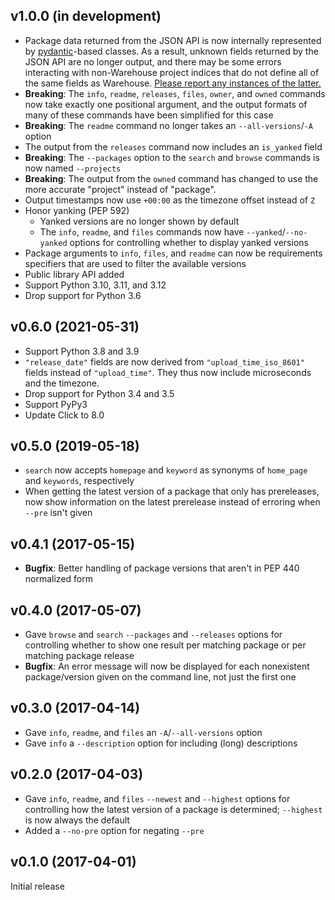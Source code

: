 v1.0.0 (in development)
-----------------------
- Package data returned from the JSON API is now internally represented by
  [pydantic](https://github.com/samuelcolvin/pydantic)-based classes.  As a
  result, unknown fields returned by the JSON API are no longer output, and
  there may be some errors interacting with non-Warehouse project indices that
  do not define all of the same fields as Warehouse.  [Please report any
  instances of the latter.](https://github.com/jwodder/qypi/issues)
- **Breaking**: The `info`, `readme`, `releases`, `files`, `owner`, and `owned`
  commands now take exactly one positional argument, and the output formats of
  many of these commands have been simplified for this case
- **Breaking**: The `readme` command no longer takes an `--all-versions`/`-A`
  option
- The output from the `releases` command now includes an `is_yanked` field
- **Breaking**: The `--packages` option to the `search` and `browse` commands
  is now named `--projects`
- **Breaking**: The output from the `owned` command has changed to use the more
  accurate "project" instead of "package".
- Output timestamps now use `+00:00` as the timezone offset instead of `Z`
- Honor yanking (PEP 592)
    - Yanked versions are no longer shown by default
    - The `info`, `readme`, and `files` commands now have
      `--yanked`/`--no-yanked` options for controlling whether to display
      yanked versions
- Package arguments to `info`, `files`, and `readme` can now be requirements
  specifiers that are used to filter the available versions
- Public library API added
- Support Python 3.10, 3.11, and 3.12
- Drop support for Python 3.6

v0.6.0 (2021-05-31)
-------------------
- Support Python 3.8 and 3.9
- `"release_date"` fields are now derived from `"upload_time_iso_8601"` fields
  instead of `"upload_time"`.  They thus now include microseconds and the
  timezone.
- Drop support for Python 3.4 and 3.5
- Support PyPy3
- Update Click to 8.0

v0.5.0 (2019-05-18)
-------------------
- `search` now accepts `homepage` and `keyword` as synonyms of `home_page` and
  `keywords`, respectively
- When getting the latest version of a package that only has prereleases, now
  show information on the latest prerelease instead of erroring when `--pre`
  isn't given

v0.4.1 (2017-05-15)
-------------------
- **Bugfix**: Better handling of package versions that aren't in PEP 440
  normalized form

v0.4.0 (2017-05-07)
-------------------
- Gave `browse` and `search` `--packages` and `--releases` options for
  controlling whether to show one result per matching package or per matching
  package release
- **Bugfix**: An error message will now be displayed for each nonexistent
  package/version given on the command line, not just the first one

v0.3.0 (2017-04-14)
-------------------
- Gave `info`, `readme`, and `files` an `-A`/`--all-versions` option
- Gave `info` a `--description` option for including (long) descriptions

v0.2.0 (2017-04-03)
-------------------
- Gave `info`, `readme`, and `files` `--newest` and `--highest` options for
  controlling how the latest version of a package is determined; `--highest` is
  now always the default
- Added a `--no-pre` option for negating `--pre`

v0.1.0 (2017-04-01)
-------------------
Initial release
